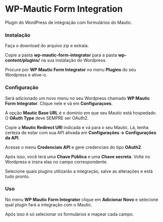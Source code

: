 # WP-Mautic Form Integration
Plugin do WordPress de integração com formulários do Mautic.

### Instalação

Faça o download do arquivo zip e extraia. 

Copie a pasta **wp-mautic-form-integrator** para a pasta **wp-content/plugins/** na sua instalação do Wordpress.

Procure por **WP Mautic Form Integrator** no menu **Plugins** do seu Wordpress e ative-o.

### Configuração 

Será adicionado um novo menu no seu Wordpress chamado **WP Mautic Form Integrator**. Clique nele e vá em **Configuraçoes**.

A opção **Mautic Base URL** é o domínio em que seu Mautic está hospedado. O **OAuth Type** deve SEMPRE ser OAuth2.

Copie a **Mautic Redirect URI** indicada e vá para o seu Mautic. Lá, tenha certeza de estar com sua API ativada em **Configurações -> Configurações da API**.

Acesse o menu **Credenciais API** e gere credenciais do tipo **OAuth2**.

Após isso, você terá uma **Chave Pública** e uma **Chave secreta**. Volte no Wordpress e insira elas no campo correspondente.

Selecione quais plugins utilizarão a integração, salve as alterações e está tudo pronto.

### Uso

No menu **WP Mautic Form Integrator** clique em **Adicionar Novo** e selecione qual plugin fará a integração com o Mautic.

Após isso é só selecionar os formulários e mapear cada campo.
